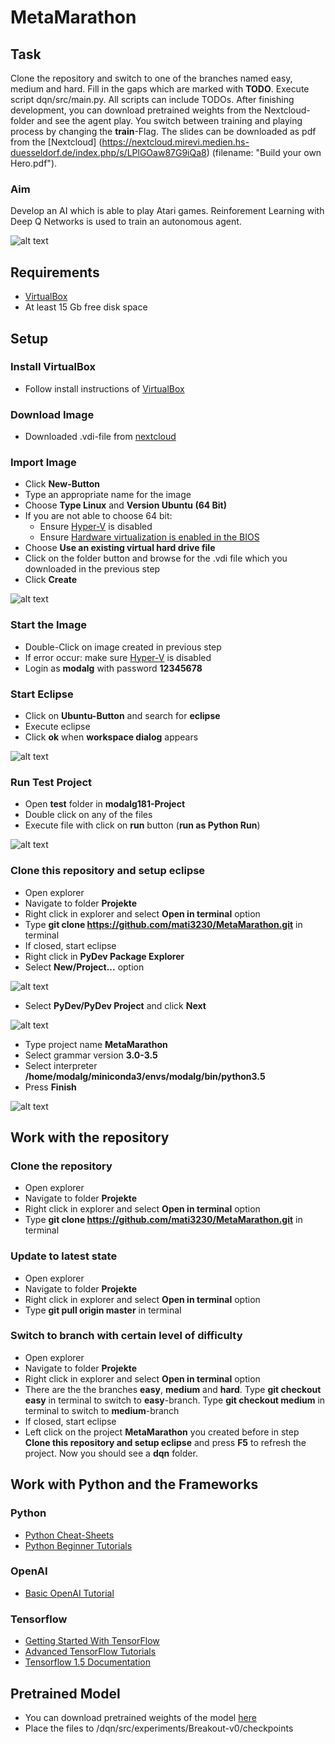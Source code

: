 # MetaMarathon

## Task

Clone the repository and switch to one of the branches named easy, medium and hard. Fill in the gaps which are marked with **TODO**. Execute script dqn/src/main.py. All scripts can include TODOs. After finishing development, you can download pretrained weights from the Nextcloud-folder and see the agent play. You switch between training and playing process by changing the **train**-Flag. The slides can be downloaded as pdf from the [Nextcloud] (https://nextcloud.mirevi.medien.hs-duesseldorf.de/index.php/s/LPlGOaw87G9iQa8) (filename: "Build your own Hero.pdf"). 
 
### Aim

Develop an AI which is able to play Atari games. Reinforement Learning with Deep Q Networks is used to train an autonomous agent. 

![alt text](./images/Breakout01.jpg)

## Requirements

* [VirtualBox](https://www.virtualbox.org/wiki/Downloads)
* At least 15 Gb free disk space

## Setup

### Install VirtualBox

* Follow install instructions of [VirtualBox](https://www.virtualbox.org/wiki/Downloads)

### Download Image

* Downloaded .vdi-file from [nextcloud](https://nextcloud.mirevi.medien.hs-duesseldorf.de/index.php/s/OvNqimOvcumJWWa)

### Import Image

* Click **New-Button**
* Type an appropriate name for the image
* Choose **Type Linux** and **Version Ubuntu (64 Bit)**
* If you are not able to choose 64 bit: 
	* Ensure [Hyper-V](https://www.poweronplatforms.com/enable-disable-hyper-v-windows-10-8/) is disabled
	* Ensure [Hardware virtualization is enabled in the BIOS](https://superuser.com/questions/866962/why-does-virtualbox-only-have-32-bit-option-no-64-bit-option-on-windows-7?utm_medium=organic&utm_source=google_rich_qa&utm_campaign=google_rich_qa)
* Choose **Use an existing virtual hard drive file**
* Click on the folder button and browse for the .vdi file which you downloaded in the previous step
* Click **Create**

![alt text](./images/ImportImage01.jpg)

### Start the Image

* Double-Click on image created in previous step
* If error occur: make sure [Hyper-V](https://www.poweronplatforms.com/enable-disable-hyper-v-windows-10-8/) is disabled
* Login as **modalg** with password **12345678**

### Start Eclipse

* Click on **Ubuntu-Button** and search for **eclipse**
* Execute eclipse
* Click **ok** when **workspace dialog** appears

![alt text](./images/StartEclipse01.jpg)

### Run Test Project

* Open **test** folder in **modalg181-Project**
* Double click on any of the files
* Execute file with click on **run** button (**run as Python Run**)

![alt text](./images/RunScript01.jpg)

### Clone this repository and setup eclipse

* Open explorer
* Navigate to folder **Projekte**
* Right click in explorer and select **Open in terminal** option
* Type **git clone https://github.com/mati3230/MetaMarathon.git** in terminal
* If closed, start eclipse 
* Right click in **PyDev Package Explorer**
* Select **New/Project...** option

![alt text](./images/CreateProject01.jpg)

* Select **PyDev/PyDev Project** and click **Next**

![alt text](./images/CreateProject03.jpg)

* Type project name **MetaMarathon**
* Select grammar version **3.0-3.5**
* Select interpreter **/home/modalg/miniconda3/envs/modalg/bin/python3.5**
* Press **Finish**

![alt text](./images/CreateProject02.jpg)

## Work with the repository

### Clone the repository

* Open explorer
* Navigate to folder **Projekte**
* Right click in explorer and select **Open in terminal** option
* Type **git clone https://github.com/mati3230/MetaMarathon.git** in terminal

### Update to latest state

* Open explorer
* Navigate to folder **Projekte**
* Right click in explorer and select **Open in terminal** option
* Type **git pull origin master** in terminal

### Switch to branch with certain **level of difficulty**

* Open explorer
* Navigate to folder **Projekte**
* Right click in explorer and select **Open in terminal** option
* There are the the branches **easy**, **medium** and **hard**. Type **git checkout easy** in terminal to switch to **easy**-branch. Type **git checkout medium** in terminal to switch to **medium**-branch
* If closed, start eclipse 
* Left click on the project **MetaMarathon** you created before in step **Clone this repository and setup eclipse** and press **F5** to refresh the project. Now you should see a **dqn** folder. 

## Work with Python and the Frameworks

### Python

* [Python Cheat-Sheets](https://ehmatthes.github.io/pcc/cheatsheets/README.html)
* [Python Beginner Tutorials](https://wiki.python.org/moin/BeginnersGuide/Programmers)

### OpenAI

* [Basic OpenAI Tutorial](https://gym.openai.com/docs/)

### Tensorflow

* [Getting Started With TensorFlow](https://www.tensorflow.org/versions/r1.1/get_started/get_started)
* [Advanced TensorFlow Tutorials](https://www.tensorflow.org/tutorials/)
* [Tensorflow 1.5 Documentation](https://www.tensorflow.org/versions/r1.5/api_docs/)

## Pretrained Model

* You can download pretrained weights of the model [here](https://nextcloud.mirevi.medien.hs-duesseldorf.de/index.php/s/LPlGOaw87G9iQa8)
* Place the files to /dqn/src/experiments/Breakout-v0/checkpoints
